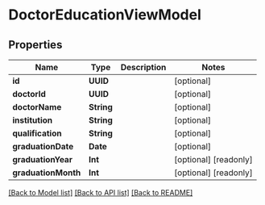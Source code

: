 # DoctorEducationViewModel

## Properties
Name | Type | Description | Notes
------------ | ------------- | ------------- | -------------
**id** | **UUID** |  | [optional] 
**doctorId** | **UUID** |  | [optional] 
**doctorName** | **String** |  | [optional] 
**institution** | **String** |  | [optional] 
**qualification** | **String** |  | [optional] 
**graduationDate** | **Date** |  | [optional] 
**graduationYear** | **Int** |  | [optional] [readonly] 
**graduationMonth** | **Int** |  | [optional] [readonly] 

[[Back to Model list]](../README.md#documentation-for-models) [[Back to API list]](../README.md#documentation-for-api-endpoints) [[Back to README]](../README.md)


